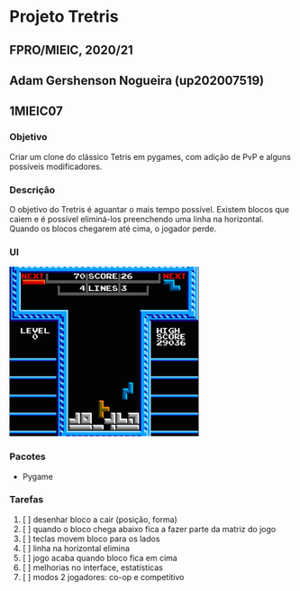# Projeto Tretris
## FPRO/MIEIC, 2020/21
## Adam Gershenson Nogueira (up202007519)
## 1MIEIC07

### Objetivo

Criar um clone do clássico Tetris em pygames, com adição de PvP e alguns possíveis modificadores.

### Descrição

O objetivo do Tretris é aguantar o mais tempo possível. Existem blocos que caiem e é possível eliminá-los preenchendo uma linha na horizontal. Quando os blocos chegarem até cima, o jogador perde.

### UI

![UI](ui.png)

### Pacotes

- Pygame

### Tarefas

1. [ ] desenhar bloco a cair (posição, forma)
1. [ ] quando o bloco chega abaixo fica a fazer parte da matriz do jogo
1. [ ] teclas movem bloco para os lados
1. [ ] linha na horizontal elimina
1. [ ] jogo acaba quando bloco fica em cima
1. [ ] melhorias no interface, estatísticas
1. [ ] modos 2 jogadores: co-op e competitivo
